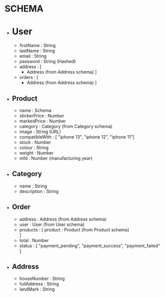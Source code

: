 # SCHEMA

- # User
    - firstName : String
    - lastName : String
    - email : String
    - password : String (Hashed)
    - address : [
        - Address (from Address schema)
    ]
    - orders : [
        - Address (from Address schema)
    ]

- ## Product
    - name : Schema
    - stickerPrice : Number
    - markedPrice : Number
    - category : Category (from Category schema)
    - image : String (URL)
    - compatibleWith : [ "iphone 13", "iphone 12", "iphone 11"]
    - stock : Number
    - colour : String 
    - weight : Number
    - mfd : Number (manufacturing year)

- ## Category
    - name : String
    - description : String

- ## Order
    - address : Address (from Address schema)
    - user : User (from User schema)
    - products : [
        product : Product (from Product schema)      
    ]
    - total : Number
    - status : [ "payment_pending", "payment_success", "payment_failed" ]

- ## Address
    - houseNumber : String 
    - fullAddress : String 
    - landMark : String